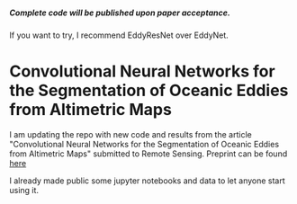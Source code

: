 ##### Complete code will be published upon paper acceptance. 

If you want to try, I recommend EddyResNet over EddyNet.

# Convolutional Neural Networks for the Segmentation of Oceanic Eddies from Altimetric Maps

I am updating the repo with new code and results from the article "Convolutional Neural Networks for the Segmentation of Oceanic Eddies from Altimetric Maps" submitted to Remote Sensing. Preprint can be found [here](https://www.researchgate.net/publication/328837669_Convolutional_Neural_Networks_for_the_Segmentation_of_Oceanic_Eddies_from_Altimetric_Maps) 

I already made public some jupyter notebooks and data to let anyone start using it.


